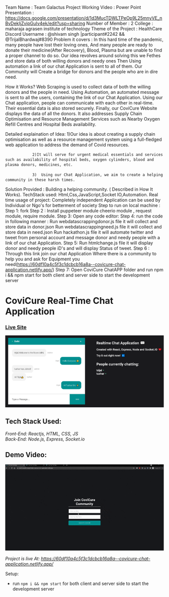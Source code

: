 Team Name : Team Galactus
Project Working Video : 
Power Point Presentation : https://docs.google.com/presentation/d/1d3MucTDWLTPeOp9L25mnyVE_nBvDekIjZvipGuIv4ek/edit?usp=sharing
Number of Member : 2
College : maharaja agrasen institute of technology
Theme of the Project : HealthCare
Discord Username : @shivam singh |participant#2242    &&  @TrijalBhardwaj#8390
Problem it covers :
                In this hard time of the pandemic, many people have lost their loving ones, And many people are ready to donate their medicine(After Recovery), Blood, Plasma but are unable to find a proper channel to do so. 
                Our idea revolves around solving this we Fethes and store data of both willing donors and needy ones Then Using automation a link of our chat Application is sent to all of them. Our Community will  Create a bridge for donors and the people who are in dire need.

How it Works?
                Web Scraping is used to collect data of both the willing donors and the people in need.
                Using Automation, an automated message is sent to all the users, containing the link of our Chat Application.
                Using our Chat application, people can communicate with each other in real-time. Their essential data is also stored securely.
                Finally, our CoviCure Website displays the data of all the donors. It also addresses Supply Chain Optimisation and Resource Management Services such as Nearby Oxygen Refill Centres and Hospital Beds availability.

Detailed explaination of Idea:
                1)Our idea is about creating a supply chain optimisation as well as a resource management system using a full-fledged web application to address the demand of Covid resources.

                2)It will serve for urgent medical essentials and services such as availability of hospital beds, oxygen cylinders, blood and plasma donors, medicines, etc.

                3)	Using our Chat Application, we aim to create a helping community in these harsh times.


Solution Provided : Building a helping community. ( Described in How It Works).
TechStack used:    Html,Css,JavaScript,Socket IO,Automation.
Real time usage of project:   Completely independent Application can be used by Individual or Ngo's for betterment of society
Step to run on local machine :
            Step 1: fork
            Step 2 : Install puppeteer module cheerio module , request module, require module.
            Step 3: Open any code editor:
            Step 4: run the code in following manner :
                    Run webdatascrappingdonor.js    file it will collect and store data in donor.json 
                    Run webdatascrappingneed.js     file it will collect and store data in need.json 
                    Run hackathon.js                file it will automate twitter and tweet from personal account and    message                             donor and needy people with a link of our chat Application.
            Step 5:  Run htmlchange.js              file it will display donor and needy people iD's and will display Status of tweet.
            Step 6 : Through this link join our chat Application Where there is a community to help you and ask for Equipment you need(https://60df10a4c5f3c1dcbcb16a8a--covicure-chat-application.netlify.app/)
            Step 7: Open CoviCure ChatAPP folder and run npm i && npm start for both client and server side to start the development server

# CoviCure Real-Time Chat Application

### [Live Site](https://60df10a4c5f3c1dcbcb16a8a--covicure-chat-application.netlify.app/)

![Chat Application UI](https://github.com/Trijal-Bhardwaj/covicure_chat_application/blob/master/CoviCureUI.png)

## Tech Stack Used:
*Front-End: Reactjs, HTML, CSS, JS*<br/>
*Back-End: Node.js, Express, Socket.io*<br/>

## Demo Video:
![Demo Video](https://github.com/Trijal-Bhardwaj/covicure_chat_application/blob/master/CoviCureProjectDemo.gif)

*Project is live At: https://60df10a4c5f3c1dcbcb16a8a--covicure-chat-application.netlify.app/*

Setup:
- run ```npm i && npm start``` for both client and server side to start the development server

        


